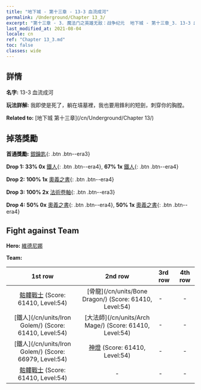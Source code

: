 ```yaml
---
title: "地下城 - 第十三章 - 13-3 血流成河"
permalink: /Underground/Chapter 13_3/
excerpt: "第十三章 - 3. 魔法门之英雄无敌：战争纪元  地下城 - 第十三章_3. 13-3 血流成河"
last_modified_at: 2021-08-04
locale: cn
ref: "Chapter 13_3.md"
toc: false
classes: wide
---
```


## 詳情

 **名字:** 13-3 血流成河

 **玩法詳解:**       我即使是死了，躺在墳墓裡，我也要用鋒利的短劍，刺穿你的胸膛。

 **Related to:** [地下城 第十三章](/cn/Underground/Chapter 13/)

## 掉落獎勵

 **首通獎勵:** [銀鑰匙](/cn/Items/con_693/){: .btn .btn--era3}

 **Drop 1:** **33% 0x** [鐵人](/cn/Items/unt_237/){: .btn .btn--era4}, **67% 1x** [鐵人](/cn/Items/unt_237/){: .btn .btn--era4}

 **Drop 2:** **100% 1x** [奧義之書](/cn/Items/mat_53/){: .btn .btn--era4}

 **Drop 3:** **100% 2x** [法術卷軸](/cn/Items/con_694/){: .btn .btn--era3}

 **Drop 4:** **50% 0x** [奧義之書](/cn/Items/mat_46/){: .btn .btn--era4}, **50% 1x** [奧義之書](/cn/Items/mat_46/){: .btn .btn--era4}


## Fight against Team
 **Hero:** [維德尼娜](/cn/heroes/Vidomina/)

 **Team:**


  | 1st row | 2nd row | 3rd row | 4th row |
  |:----:|:----:|:----|:----:|
  | [骷髏戰士](/cn/units/Skeleton/) (Score: 61410, Level:54)  | [骨龍](/cn/units/Bone Dragon/) (Score: 61410, Level:54)  | - | - |
  | [鐵人](/cn/units/Iron Golem/) (Score: 61410, Level:54)  | [大法師](/cn/units/Arch Mage/) (Score: 61410, Level:54)  | - | - |
  | [鐵人](/cn/units/Iron Golem/) (Score: 66979, Level:54)  | [神燈](/cn/units/Genie/) (Score: 61410, Level:54)  | - | - |
  | [骷髏戰士](/cn/units/Skeleton/) (Score: 61410, Level:54)  | - | - | - |


